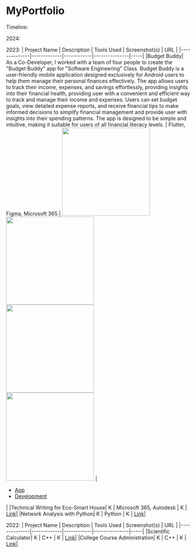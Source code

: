 # MyPortfolio

Timeline:

2024:

2023:
| Project Name | Description | Tools Used | Screenshot(s) | URL |
|--------------|-------------|------------|---------------|-----|
|Budget Buddy| As a Co-Developer, I worked with a team of four people to create the "Budget Buddy" app for "Software Engineering" Class. Budget Buddy is a user-friendly mobile application designed exclusively for Android users to help them manage their personal finances effectively. The app allows users to track their income, expenses, and savings effortlessly, providing insights into their financial health, providing user with a convenient and efficient way to track and manage their income and expenses. Users can set budget goals, view detailed expense reports, and receive financial tips to make informed decisions to simplify financial management and  provide user with insights into their spending patterns. The app is designed to be simple and intuitive, making it suitable for users of all financial literacy levels. | Flutter, Figma, Microsoft 365 | <img src="https://drive.google.com/file/d/1Ql5xgrqVfxPbVnSQ0XHT0z1NS7Ka9BRU/view?usp=drive_link" width="240"> <br> <img src="https://drive.google.com/file/d/1QjAf47jkKmuX-F64v9VLSAeUoiv0OiiG/view?usp=drive_link" width="240"> <br> <img src="https://drive.google.com/file/d/1QgjnLsoaJ3LmLU6Ci7zb_5_3y9dZOeqD/view?usp=drive_link" width="240"> <br> <img src="https://drive.google.com/file/d/1QhnUiR4A5nrM1E-6mS997nLx46utYrU7/view?usp=drive_link" width="240"> | <ul><li><a href="https://drive.google.com/file/d/1wvY6B5hS8TCBkPD5GWVV6T1m7GnviVs5/view?usp=sharing" target="_blank">App</a></li><li><a href="https://github.com/RyufathSoepeno/MyPortfolio/tree/main/Budget%20Buddy_release4" target="_blank">Development</a></li></ul>|
|Technical Writing for Eco-Smart House| K | Microsoft 365, Autodesk | K | [Link](https://github.com/RyufathSoepeno/MyPortfolio/tree/main/Technical%20Writing%20for%20Eco-Smart%20House)|
|Network Analysis with Python| K | Python | K | [Link](https://github.com/RyufathSoepeno/MyPortfolio/tree/main/Network%20Analysis%20with%20Python)|

2022:
| Project Name | Description | Tools Used | Screenshot(s) | URL |
|--------------|-------------|------------|---------------|-----|
|Scientific Calculator| K | C++ | K | [Link](https://github.com/RyufathSoepeno/MyPortfolio/tree/main/Scientific%20Calculator)|
|College Course Administration| K | C++ | K | [Link](https://github.com/RyufathSoepeno/MyPortfolio/tree/main/College%20Course%20Administration)|
